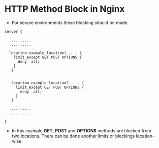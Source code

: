 # HTTP Method Block in Nginx
- For secure environments these blocking should be made. 
```nginx
server {
  
  ..........
  ..........
  
  location example_location1 .... {
    limit_except GET POST OPTIONS {
      deny  all;
    }
   }

  
   location example_location2 .... {
     limit_except GET POST OPTIONS {
       deny  all;
     }
   }

  ..........
  ..........
    
}
```
- In this example **GET**, **POST** and **OPTIONS** methods are blocked from two locations. There can be done another limits or blockings location-wise.
